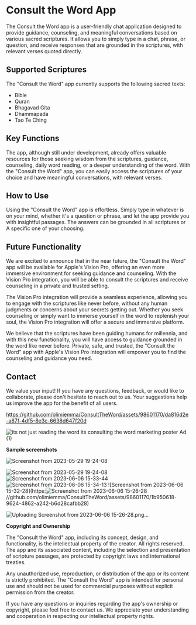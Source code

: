 # Consult the Word App

The Consult the Word app is a user-friendly chat application designed to provide guidance, counseling, and meaningful conversations based on various sacred scriptures. It allows you to simply type in a chat, phrase, or question, and receive responses that are grounded in the scriptures, with relevant verses quoted directly. 

## Supported Scriptures

The "Consult the Word" app currently supports the following sacred texts:

- Bible
- Quran
- Bhagavad Gita
- Dhammapada
- Tao Te Ching

## Key Functions

The app, although still under development, already offers valuable resources for those seeking wisdom from the scriptures, guidance, counseling, daily word reading, or a deeper understanding of the word. With the "Consult the Word" app, you can easily access the scriptures of your choice and have meaningful conversations, with relevant verses.

## How to Use

Using the "Consult the Word" app is effortless. Simply type in whatever is on your mind, whether it's a question or phrase, and let the app provide you with insightful passages. The answers can be grounded in all scriptures or A specific one of your choosing.


## Future Functionality

We are excited to announce that in the near future, the "Consult the Word" app will be available for Apple's Vision Pro, offering an even more immersive environment for seeking guidance and counseling. With the Vision Pro integration, you will be able to consult the scriptures and receive counseling in a private and trusted setting.

The Vision Pro integration will provide a seamless experience, allowing you to engage with the scriptures like never before, without  any human judgments or concerns about your secrets getting out. Whether you seek counseling or simply want to immerse yourself in the word to replenish your soul, the Vision Pro integration will offer a secure and immersive platform.

We believe that the scriptures have been guiding humans for millennia, and with this new functionality, you will have access to guidance grounded in the word like never before. Private, safe, and trusted, the "Consult the Word" app with Apple's Vision Pro integration will empower you to find the counseling and guidance you need.



## Contact

We value your input! If you have any questions, feedback, or would like to collaborate, please don't hesitate to reach out to us. Your suggestions help us improve the app for the benefit of all users.

https://github.com/olimiemma/ConsultTheWord/assets/98601170/da816d2e-a87f-4df5-8e3c-6638d647f20d

![its not just reading the word its consulting the word marketing poster Ad (1)](https://github.com/olimiemma/ConsultTheWord/assets/98601170/dc5aebc6-198f-44d9-a752-533c3c1a1a91)

<b>Sample screenshots</b><br>

![Screenshot from 2023-05-29 19-24-08](https://github.com/olimiemma/ConsultTheWord/assets/98601170/7ef5f6eb-22e7-4c9e-8360-e5c8bc0158af)

![Screenshot from 2023-05-29 19-24-08](https://github.com/olimiemma/ConsultTheWord/assets/98601170/7813b7d1-1024-469a-8858-9ab76655800c)
![Screenshot from 2023-06-06 15-33-44](https://github.com/olimiemma/ConsultTheWord/assets/98601170/b8849105-92ce-4021-882b-e148165c86e4)
![Screenshot from 2023-06-06 15-34-13](https://github.com/olimiemma/ConsultTheWord/assets/98601170/55aa0065-620d-4517-8b96-a14356df4245)
![Screenshot from 2023-06-06 15-32-28](https:![Screenshot from 2023-06-06 15-26-28](https://github.com/olimiemma/ConsultTheWord/assets/98601170/07bc21f5-6e70-41f7-bdf0-b11cee9c56dd)
//github.com/olimiemma/ConsultTheWord/assets/98601170/1b950618-9624-4862-a242-b6d28cafbb28)

![Uploading Screenshot from 2023-06-06 15-26-28.png…]()

<b>Copyright and Ownership</b>

The "Consult the Word" app, including its concept, design, and functionality, is the intellectual property of the creator. All rights reserved. The app and its associated content, including the selection and presentation of scripture passages, are protected by copyright laws and international treaties.

Any unauthorized use, reproduction, or distribution of the app or its content is strictly prohibited. The "Consult the Word" app is intended for personal use and should not be used for commercial purposes without explicit permission from the creator.

If you have any questions or inquiries regarding the app's ownership or copyright, please feel free to contact us. We appreciate your understanding and cooperation in respecting our intellectual property rights.
